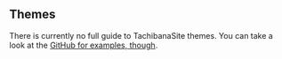 ## Themes

There is currently no full guide to TachibanaSite themes. You can take a look
at the [GitHub for examples, though][examples].

[examples]: https://github.com/NighttimeDriver50000/tachibanasite/tree/master/common/themes
